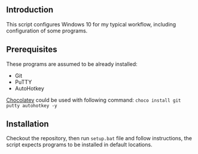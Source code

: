 ## Introduction
This script configures Windows 10 for my typical workflow, including configuration of some programs.

## Prerequisites
These programs are assumed to be already installed:
  * Git
  * PuTTY
  * AutoHotkey

[Chocolatey](https://chocolatey.org/install) could be used with following command: `choco install git putty autohotkey -y`

## Installation
Checkout the repository, then run `setup.bat` file and follow instructions, the script expects programs to be installed in default locations.

